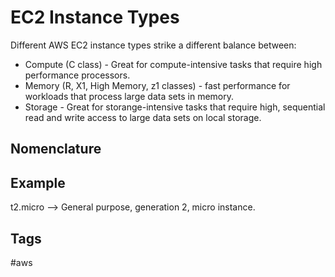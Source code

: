 # EC2 Instance Types

Different AWS EC2 instance types strike a different balance between:  
* Compute (C class) - Great for compute-intensive tasks that require high performance processors.  
* Memory (R, X1, High Memory, z1 classes) - fast performance for workloads that process large data sets in memory.  
* Storage - Great for storange-intensive tasks that require high, sequential read and write access to large data sets on local storage.  

## Nomenclature
<Class><Generation><Size>

## Example
t2.micro --> General purpose, generation 2, micro instance.  

## Tags
#aws
